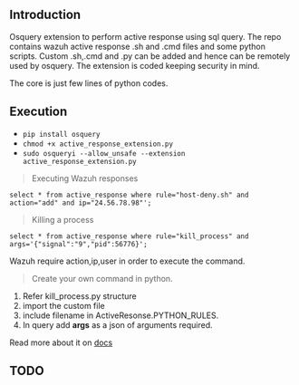 ## Introduction

Osquery extension to perform active response using sql query. The repo contains
wazuh active response .sh and .cmd files and some python scripts. 
Custom .sh,.cmd and .py can be added and hence can be remotely used by osquery. The 
extension is coded keeping security in mind. 

The core is just few lines of python codes.

## Execution

* `pip install osquery`
* `chmod +x active_response_extension.py`
* `sudo osqueryi --allow_unsafe --extension active_response_extension.py`


> Executing Wazuh responses

    select * from active_response where rule="host-deny.sh" and action="add" and ip="24.56.78.98"';

> Killing a process

    select * from active_response where rule="kill_process" and args='{"signal":"9","pid":56776}';
    
     
Wazuh require action,ip,user in order to execute the command.

> Create your own command in python. 

1. Refer kill_process.py structure
2. import the custom file
3. include filename in ActiveResonse.PYTHON_RULES.
4. In query add **args** as a json of arguments required.

Read more about it on [docs](https://docs.easysiem.com/agents/osquery/active-response-extensions)



## TODO

